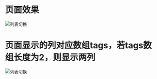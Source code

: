 # 页面效果
![列表切换](https://github.com/fancaixia/PagingView/blob/master/pic/001.PNG)

# 页面显示的列对应数组tags，若tags数组长度为2，则显示两列 
![列表切换](https://github.com/fancaixia/PagingView/blob/master/pic/002.png)
